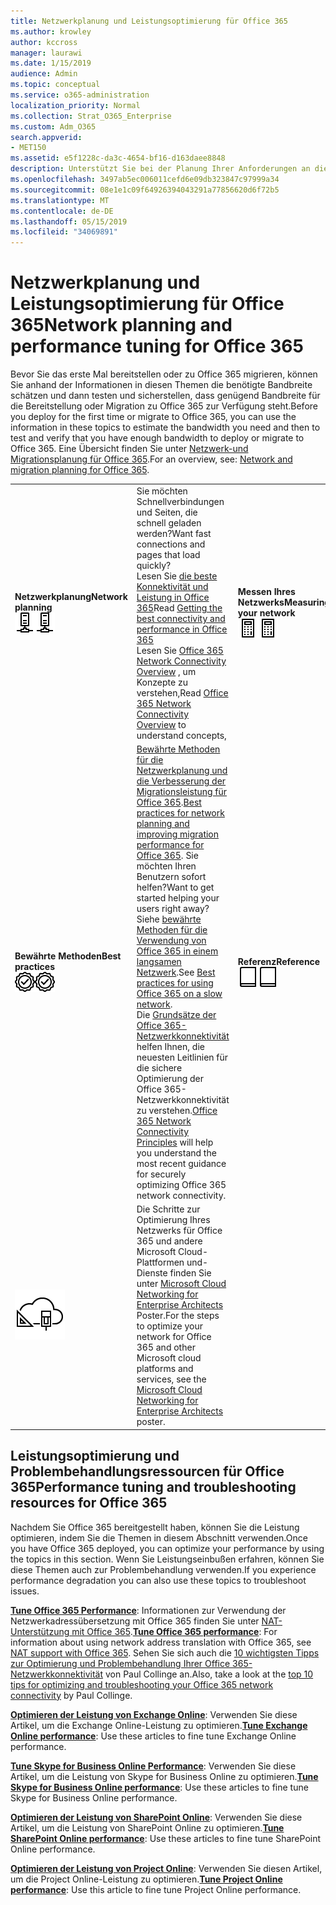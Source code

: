 ```yaml
---
title: Netzwerkplanung und Leistungsoptimierung für Office 365
ms.author: krowley
author: kccross
manager: laurawi
ms.date: 1/15/2019
audience: Admin
ms.topic: conceptual
ms.service: o365-administration
localization_priority: Normal
ms.collection: Strat_O365_Enterprise
ms.custom: Adm_O365
search.appverid:
- MET150
ms.assetid: e5f1228c-da3c-4654-bf16-d163daee8848
description: Unterstützt Sie bei der Planung Ihrer Anforderungen an die Netzwerkbandbreite für Microsoft Office 365. Kehren Sie nach der Bereitstellung zur Optimierung und Problembehandlung von Office 365-Leistung zurück.
ms.openlocfilehash: 3497ab5ec006011cefd6e09db323847c97999a34
ms.sourcegitcommit: 08e1e1c09f64926394043291a77856620d6f72b5
ms.translationtype: MT
ms.contentlocale: de-DE
ms.lasthandoff: 05/15/2019
ms.locfileid: "34069891"
---
```

# <a name="network-planning-and-performance-tuning-for-office-365"></a><span data-ttu-id="88ca8-104">Netzwerkplanung und Leistungsoptimierung für Office 365</span><span class="sxs-lookup"><span data-stu-id="88ca8-104">Network planning and performance tuning for Office 365</span></span>
<span data-ttu-id="88ca8-105">Bevor Sie das erste Mal bereitstellen oder zu Office 365 migrieren, können Sie anhand der Informationen in diesen Themen die benötigte Bandbreite schätzen und dann testen und sicherstellen, dass genügend Bandbreite für die Bereitstellung oder Migration zu Office 365 zur Verfügung steht.</span><span class="sxs-lookup"><span data-stu-id="88ca8-105">Before you deploy for the first time or migrate to Office 365, you can use the information in these topics to estimate the bandwidth you need and then to test and verify that you have enough bandwidth to deploy or migrate to Office 365.</span></span> <span data-ttu-id="88ca8-106">Eine Übersicht finden Sie unter [Netzwerk-und Migrationsplanung für Office 365](network-and-migration-planning.md).</span><span class="sxs-lookup"><span data-stu-id="88ca8-106">For an overview, see: [Network and migration planning for Office 365](network-and-migration-planning.md).</span></span>
  
|||||
|:-----|:-----|:-----|:-----|
|<span data-ttu-id="88ca8-107">**Netzwerkplanung**</span><span class="sxs-lookup"><span data-stu-id="88ca8-107">**Network planning**</span></span> <br/> <span data-ttu-id="88ca8-108">![Netzwerk](media/5e9dcd06-601b-4b28-88dc-f524e7548794.png)</span><span class="sxs-lookup"><span data-stu-id="88ca8-108">![Network](media/5e9dcd06-601b-4b28-88dc-f524e7548794.png)</span></span>           <br/> |<span data-ttu-id="88ca8-109">Sie möchten Schnellverbindungen und Seiten, die schnell geladen werden?</span><span class="sxs-lookup"><span data-stu-id="88ca8-109">Want fast connections and pages that load quickly?</span></span>  <br/> <span data-ttu-id="88ca8-110">Lesen Sie [die beste Konnektivität und Leistung in Office 365](https://aka.ms/o365perfprinciples)</span><span class="sxs-lookup"><span data-stu-id="88ca8-110">Read [Getting the best connectivity and performance in Office 365](https://aka.ms/o365perfprinciples)</span></span> <br/> <span data-ttu-id="88ca8-111">Lesen Sie [Office 365 Network Connectivity Overview](https://docs.microsoft.com/en-us/office365/enterprise/office-365-networking-overview) , um Konzepte zu verstehen,</span><span class="sxs-lookup"><span data-stu-id="88ca8-111">Read [Office 365 Network Connectivity Overview](https://docs.microsoft.com/en-us/office365/enterprise/office-365-networking-overview) to understand concepts,</span></span>  <br/> |<span data-ttu-id="88ca8-112">**Messen Ihres Netzwerks**</span><span class="sxs-lookup"><span data-stu-id="88ca8-112">**Measuring your network**</span></span> <br/> <span data-ttu-id="88ca8-113">![Rechner](media/d690a132-4884-40eb-a918-526bb3dff3cc.png)</span><span class="sxs-lookup"><span data-stu-id="88ca8-113">![Calculator](media/d690a132-4884-40eb-a918-526bb3dff3cc.png)</span></span>           <br/> |<span data-ttu-id="88ca8-114">Lesen Sie [Office 365-Leistungsoptimierung mit Basisplänen und Leistungsverlauf](performance-tuning-using-baselines-and-history.md) und [Leistungsproblembehandlung Plan für Office 365](performance-troubleshooting-plan.md).</span><span class="sxs-lookup"><span data-stu-id="88ca8-114">Read [Office 365 performance tuning using baselines and performance history](performance-tuning-using-baselines-and-history.md) and [Performance troubleshooting plan for Office 365](performance-troubleshooting-plan.md).</span></span>  <br/> <span data-ttu-id="88ca8-115">Verwenden Sie diese Tools, um [Ihr vorhandenes Netzwerk](network-and-migration-planning.md#calculators)auszuwerten.</span><span class="sxs-lookup"><span data-stu-id="88ca8-115">Use these tools to [evaluate your existing network](network-and-migration-planning.md#calculators).</span></span>  <br/> |
|<span data-ttu-id="88ca8-116">**Bewährte Methoden**</span><span class="sxs-lookup"><span data-stu-id="88ca8-116">**Best practices**</span></span> <br/> <span data-ttu-id="88ca8-117">![Bewährte Methoden](media/2a659a5c-1007-47d3-a6c6-a19e018ab29b.png)</span><span class="sxs-lookup"><span data-stu-id="88ca8-117">![Best practices](media/2a659a5c-1007-47d3-a6c6-a19e018ab29b.png)</span></span>           <br/> |<span data-ttu-id="88ca8-118">[Bewährte Methoden für die Netzwerkplanung und die Verbesserung der Migrationsleistung für Office 365](network-and-migration-planning.md#BestPractices).</span><span class="sxs-lookup"><span data-stu-id="88ca8-118">[Best practices for network planning and improving migration performance for Office 365](network-and-migration-planning.md#BestPractices).</span></span> <span data-ttu-id="88ca8-119">Sie möchten Ihren Benutzern sofort helfen?</span><span class="sxs-lookup"><span data-stu-id="88ca8-119">Want to get started helping your users right away?</span></span> <span data-ttu-id="88ca8-120">Siehe [bewährte Methoden für die Verwendung von Office 365 in einem langsamen Netzwerk](https://support.office.com/article/fd16c8d2-4799-4c39-8fd7-045f06640166).</span><span class="sxs-lookup"><span data-stu-id="88ca8-120">See [Best practices for using Office 365 on a slow network](https://support.office.com/article/fd16c8d2-4799-4c39-8fd7-045f06640166).</span></span>  <br/> <span data-ttu-id="88ca8-121">Die [Grundsätze der Office 365-Netzwerkkonnektivität](https://aka.ms/o365networkingprinciples) helfen Ihnen, die neuesten Leitlinien für die sichere Optimierung der Office 365-Netzwerkkonnektivität zu verstehen.</span><span class="sxs-lookup"><span data-stu-id="88ca8-121">[Office 365 Network Connectivity Principles](https://aka.ms/o365networkingprinciples) will help you understand the most recent guidance for securely optimizing Office 365 network connectivity.</span></span>  <br/> |<span data-ttu-id="88ca8-122">**Referenz**</span><span class="sxs-lookup"><span data-stu-id="88ca8-122">**Reference**</span></span> <br/> <span data-ttu-id="88ca8-123">![Buch oder Journal](media/56dff3c1-f605-48d8-811f-7d13ce639ecd.png)</span><span class="sxs-lookup"><span data-stu-id="88ca8-123">![Book or Journal](media/56dff3c1-f605-48d8-811f-7d13ce639ecd.png)</span></span>           <br/> |<span data-ttu-id="88ca8-124">Möchten Sie die Details wie eine Liste von IP-Adressen und Ports?</span><span class="sxs-lookup"><span data-stu-id="88ca8-124">Want the details, like a list of IP addresses and ports?</span></span> <span data-ttu-id="88ca8-125">Weitere Informationen finden Sie [in der Netzwerk Planungs Referenz für Office 365](network-and-migration-planning.md#NetReference).</span><span class="sxs-lookup"><span data-stu-id="88ca8-125">See the [Network planning reference for Office 365](network-and-migration-planning.md#NetReference).</span></span>  <br/> |
|![Weitere Informationen finden Sie unter Microsoft Cloud Networking for Enterprise Architects Poster](media/3094be9f-2407-4fa5-896d-aa66ef7b9bb9.png)           <br/> |<span data-ttu-id="88ca8-127">Die Schritte zur Optimierung Ihres Netzwerks für Office 365 und andere Microsoft Cloud-Plattformen und-Dienste finden Sie unter [Microsoft Cloud Networking for Enterprise Architects](https://aka.ms/cloudarchnetworking) Poster.</span><span class="sxs-lookup"><span data-stu-id="88ca8-127">For the steps to optimize your network for Office 365 and other Microsoft cloud platforms and services, see the [Microsoft Cloud Networking for Enterprise Architects](https://aka.ms/cloudarchnetworking) poster.</span></span>  <br/> |
   
## <a name="performance-tuning-and-troubleshooting-resources-for-office-365"></a><span data-ttu-id="88ca8-128">Leistungsoptimierung und Problembehandlungsressourcen für Office 365</span><span class="sxs-lookup"><span data-stu-id="88ca8-128">Performance tuning and troubleshooting resources for Office 365</span></span>
<span data-ttu-id="88ca8-129"><a name="apptuning"> </a></span><span class="sxs-lookup"><span data-stu-id="88ca8-129"></span></span>

<span data-ttu-id="88ca8-130">Nachdem Sie Office 365 bereitgestellt haben, können Sie die Leistung optimieren, indem Sie die Themen in diesem Abschnitt verwenden.</span><span class="sxs-lookup"><span data-stu-id="88ca8-130">Once you have Office 365 deployed, you can optimize your performance by using the topics in this section.</span></span> <span data-ttu-id="88ca8-131">Wenn Sie Leistungseinbußen erfahren, können Sie diese Themen auch zur Problembehandlung verwenden.</span><span class="sxs-lookup"><span data-stu-id="88ca8-131">If you experience performance degradation you can also use these topics to troubleshoot issues.</span></span>
  
 <span data-ttu-id="88ca8-132">**[Tune Office 365 Performance](tune-office-365-performance.md)**: Informationen zur Verwendung der Netzwerkadressübersetzung mit Office 365 finden Sie unter [NAT-Unterstützung mit Office 365](nat-support-with-office-365.md).</span><span class="sxs-lookup"><span data-stu-id="88ca8-132">**[Tune Office 365 performance](tune-office-365-performance.md)**: For information about using network address translation with Office 365, see [NAT support with Office 365](nat-support-with-office-365.md).</span></span> <span data-ttu-id="88ca8-133">Sehen Sie sich auch die [10 wichtigsten Tipps zur Optimierung und Problembehandlung Ihrer Office 365-Netzwerkkonnektivität](https://blogs.technet.com/b/onthewire/archive/2014/06/18/top-10-tips-for-optimising-amp-troubleshooting-your-office-365-network-connectivity.aspx) von Paul Collinge an.</span><span class="sxs-lookup"><span data-stu-id="88ca8-133">Also, take a look at the [top 10 tips for optimizing and troubleshooting your Office 365 network connectivity](https://blogs.technet.com/b/onthewire/archive/2014/06/18/top-10-tips-for-optimising-amp-troubleshooting-your-office-365-network-connectivity.aspx) by Paul Collinge.</span></span> 
  
 <span data-ttu-id="88ca8-134">**[Optimieren der Leistung von Exchange Online](tune-exchange-online-performance.md)**: Verwenden Sie diese Artikel, um die Exchange Online-Leistung zu optimieren.</span><span class="sxs-lookup"><span data-stu-id="88ca8-134">**[Tune Exchange Online performance](tune-exchange-online-performance.md)**: Use these articles to fine tune Exchange Online performance.</span></span> 
  
 <span data-ttu-id="88ca8-135">**[Tune Skype for Business Online Performance](tune-skype-for-business-online-performance.md)**: Verwenden Sie diese Artikel, um die Leistung von Skype for Business Online zu optimieren.</span><span class="sxs-lookup"><span data-stu-id="88ca8-135">**[Tune Skype for Business Online performance](tune-skype-for-business-online-performance.md)**: Use these articles to fine tune Skype for Business Online performance.</span></span> 
  
 <span data-ttu-id="88ca8-136">**[Optimieren der Leistung von SharePoint Online](tune-sharepoint-online-performance.md)**: Verwenden Sie diese Artikel, um die Leistung von SharePoint Online zu optimieren.</span><span class="sxs-lookup"><span data-stu-id="88ca8-136">**[Tune SharePoint Online performance](tune-sharepoint-online-performance.md)**: Use these articles to fine tune SharePoint Online performance.</span></span> 
  
 <span data-ttu-id="88ca8-137">**[Optimieren der Leistung von Project Online](https://support.office.com/article/12ba0ebd-c616-42e5-b9b6-cad570e8409c)**: Verwenden Sie diesen Artikel, um die Project Online-Leistung zu optimieren.</span><span class="sxs-lookup"><span data-stu-id="88ca8-137">**[Tune Project Online performance](https://support.office.com/article/12ba0ebd-c616-42e5-b9b6-cad570e8409c)**: Use this article to fine tune Project Online performance.</span></span> 
  

